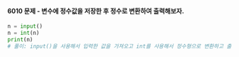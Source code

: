 #### 6010 문제 - 변수에 정수값을 저장한 후 정수로 변환하여 출력해보자. 

```python
n = input()
n = int(n)
print(n)
# 풀이: input()을 사용해서 입력한 값을 가져오고 int를 사용해서 정수형으로 변환하고 출력했다.
```

